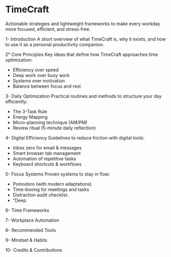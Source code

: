 # TimeCraft
Actionable strategies and lightweight frameworks to make every workday more focused, efficient, and stress-free.

1- Introduction
A short overview of what TimeCraft is, why it exists, and how to use it as a personal productivity companion.

2° Core Principles
Key ideas that define how TimeCraft approaches time optimization:
- Efficiency over speed
- Deep work over busy work
- Systems over motivation
- Balance between focus and rest

3- Daily Optimization
Practical routines and methods to structure your day efficiently:
- The 3-Task Rule
- Energy Mapping
- Micro-planning technique (AM/PM)
- Review ritual (5-minute daily reflection)


4- Digital Efficiency
Guidelines to reduce friction with digital tools:
- Inbox zero for email & messages
- Smart browser tab management
- Automation of repetitive tasks
- Keyboard shortcuts & workflows

5- Focus Systems
Proven systems to stay in flow:
- Pomodoro (with modern adaptations)
- Time-boxing for meetings and tasks
- Distraction  audit checklist.
- “Deep 

6- Time Frameworks

7- Workplace Automation

8- Recommended Tools

9- Mindset & Habits

10- Credits & Contributions
